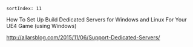     sortIndex: 11

How To Set Up Build Dedicated Servers for Windows and Linux For Your UE4 Game (using Windows)

<http://allarsblog.com/2015/11/06/Support-Dedicated-Servers/>
